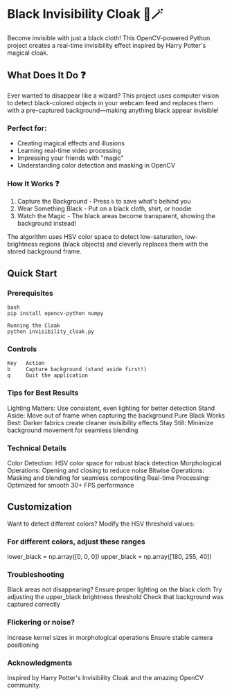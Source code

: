 # Black Invisibility Cloak 🔮🪄

Become invisible with just a black cloth! This OpenCV-powered Python project creates a real-time invisibility effect inspired by Harry Potter's magical cloak.

## What Does It Do ❓
Ever wanted to disappear like a wizard? This project uses computer vision to detect black-colored objects in your webcam feed and replaces them with a pre-captured background—making anything black appear invisible!

### Perfect for:
- Creating magical effects and illusions
- Learning real-time video processing
- Impressing your friends with "magic"
- Understanding color detection and masking in OpenCV

### How It Works ❓

1. Capture the Background - Press `b` to save what's behind you
2. Wear Something Black - Put on a black cloth, shirt, or hoodie
3. Watch the Magic - The black areas become transparent, showing the background instead!

The algorithm uses HSV color space to detect low-saturation, low-brightness regions (black objects) and cleverly replaces them with the stored background frame.

## Quick Start

### Prerequisites
```
bash
pip install opencv-python numpy

Running the Cloak
python invisibility_cloak.py
```
### Controls
```
Key   Action
b     Capture background (stand aside first!)
q     Quit the application
```
### Tips for Best Results

Lighting Matters: Use consistent, even lighting for better detection
Stand Aside: Move out of frame when capturing the background
Pure Black Works Best: Darker fabrics create cleaner invisibility effects
Stay Still: Minimize background movement for seamless blending

### Technical Details

Color Detection: HSV color space for robust black detection
Morphological Operations: Opening and closing to reduce noise
Bitwise Operations: Masking and blending for seamless compositing
Real-time Processing: Optimized for smooth 30+ FPS performance

## Customization
Want to detect different colors? Modify the HSV threshold values:
### For different colors, adjust these ranges
lower_black = np.array([0, 0, 0])
upper_black = np.array([180, 255, 40])

### Troubleshooting

Black areas not disappearing?
Ensure proper lighting on the black cloth
Try adjusting the upper_black brightness threshold
Check that background was captured correctly

### Flickering or noise?
Increase kernel sizes in morphological operations
Ensure stable camera positioning

### Acknowledgments
Inspired by Harry Potter's Invisibility Cloak and the amazing OpenCV community.
